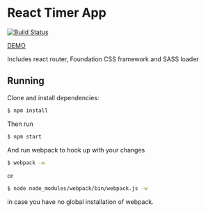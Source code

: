 # React Timer App
[![Build Status](https://travis-ci.org/naffiq/react-timer.svg?branch=master)](https://travis-ci.org/naffiq/react-timer)

[DEMO](http://naffiq-react-timer.herokuapp.com)

Includes react router, Foundation CSS framework and SASS loader

## Running

Clone and install dependencies:
```bash
$ npm install
```

Then run
```bash
$ npm start
```

And run webpack to hook up with your changes
```bash
$ webpack -w
```
or
```bash
$ node node_modules/webpack/bin/webpack.js -w
```
in case you have no global installation of webpack.
